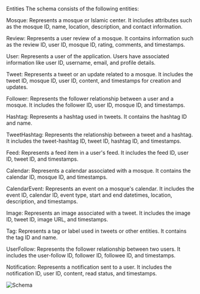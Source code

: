 Entities
The schema consists of the following entities:

Mosque: Represents a mosque or Islamic center. It includes attributes such as the mosque ID, name, location, description, and contact information.

Review: Represents a user review of a mosque. It contains information such as the review ID, user ID, mosque ID, rating, comments, and timestamps.

User: Represents a user of the application. Users have associated information like user ID, username, email, and profile details.

Tweet: Represents a tweet or an update related to a mosque. It includes the tweet ID, mosque ID, user ID, content, and timestamps for creation and updates.

Follower: Represents the follower relationship between a user and a mosque. It includes the follower ID, user ID, mosque ID, and timestamps.

Hashtag: Represents a hashtag used in tweets. It contains the hashtag ID and name.

TweetHashtag: Represents the relationship between a tweet and a hashtag. It includes the tweet-hashtag ID, tweet ID, hashtag ID, and timestamps.

Feed: Represents a feed item in a user's feed. It includes the feed ID, user ID, tweet ID, and timestamps.

Calendar: Represents a calendar associated with a mosque. It contains the calendar ID, mosque ID, and timestamps.

CalendarEvent: Represents an event on a mosque's calendar. It includes the event ID, calendar ID, event type, start and end datetimes, location, description, and timestamps.

Image: Represents an image associated with a tweet. It includes the image ID, tweet ID, image URL, and timestamps.

Tag: Represents a tag or label used in tweets or other entities. It contains the tag ID and name.

UserFollow: Represents the follower relationship between two users. It includes the user-follow ID, follower ID, followee ID, and timestamps.

Notification: Represents a notification sent to a user. It includes the notification ID, user ID, content, read status, and timestamps.

![Schema](https://github.com/doitmaan/IsliamConnect/src/main/resources/db/init/schema.png?raw=true)
